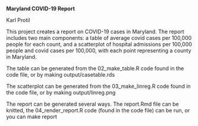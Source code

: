 __Maryland COVID-19 Report__

Karl Protil

This project creates a report on COVID-19 cases in Maryland. The report includes two main components: a table of average covid cases per 100,000 people for each count, and a scatterplot of hospital admissions per 100,000 people and covid cases per 100,000, with each point representing a county in Maryland.

The table can be generated from the 02_make_table.R code found in the code file, or by making output/casetable.rds

The scatterplot can be generated from the 03_make_linreg.R code found in the code file, or by making output/linreg.png

The report can be generated several ways. The report.Rmd file can be knitted, the 04_render_report.R code (found in the code file) can be run, or you can make report